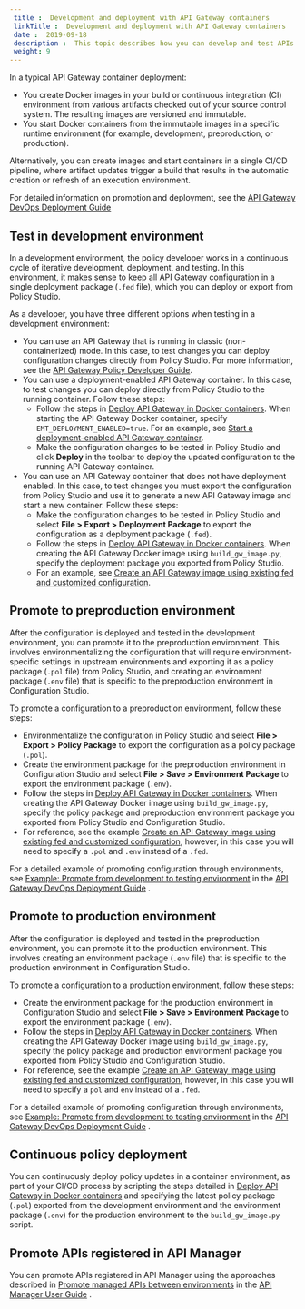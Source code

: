 ```yaml
---
 title :  Development and deployment with API Gateway containers 
 linkTitle :  Development and deployment with API Gateway containers 
 date :  2019-09-18 
 description :  This topic describes how you can develop and test APIs and policies in a development environment, and how you can promote and deploy them in other environments (for example, preproduction and production).  
 weight: 9
---
```


In a typical API Gateway container deployment:

* You create Docker images in your build or continuous integration (CI) environment from various artifacts checked out of your source control system. The resulting images are versioned and immutable.
* You start Docker containers from the immutable images in a specific runtime environment (for example, development, preproduction, or production).

Alternatively, you can create images and start containers in a single CI/CD pipeline, where artifact updates trigger a build that results in the automatic creation or refresh of an execution environment.

For detailed information on promotion and deployment, see the
[API Gateway DevOps Deployment Guide](/bundle/APIGateway_77_PromotionGuide_allOS_en_HTML5/)

## Test in development environment

In a development environment, the policy developer works in a continuous cycle of iterative development, deployment, and testing. In this environment, it makes sense to keep all API Gateway configuration in a single deployment package (`.fed` file), which you can deploy or export from Policy Studio.

As a developer, you have three different options when testing in a development environment:

* You can use an API Gateway that is running in classic (non-containerized) mode. In this case, to test changes you can deploy configuration changes directly from Policy Studio. For more information, see the
    [API Gateway Policy Developer Guide](/bundle/APIGateway_77_PolicyDevGuide_allOS_en_HTML5/).
* You can use a deployment-enabled API Gateway container. In this case, to test changes you can deploy directly from Policy Studio to the running container. Follow these steps:
  * Follow the steps in [Deploy API Gateway in Docker containers](/docs/container_topics/containers_docker_setup). When starting the API Gateway Docker container, specify `EMT_DEPLOYMENT_ENABLED=true`.   For an example, see [Start a deployment-enabled API Gateway container](/docs/container_topics/containers_docker_setup/docker_script_gwstart#Enable).
  * Make the configuration changes to be tested in Policy Studio and click **Deploy** in the toolbar to deploy the updated configuration to the running API Gateway container.
* You can use an API Gateway container that does not have deployment enabled. In this case, to test changes you must export the configuration from Policy Studio and use it to generate a new API Gateway image and start a new container. Follow these steps:
  * Make the configuration changes to be tested in Policy Studio and select **File > Export > Deployment Package** to export the configuration as a deployment package (`.fed`).
  * Follow the steps in [Deploy API Gateway in Docker containers](/docs/container_topics/containers_docker_setup). When creating the API Gateway Docker image using `build_gw_image.py`, specify the deployment package you exported from Policy Studio.
  * For an example, see [Create an API Gateway image using existing fed and customized configuration](/docs/container_topics/containers_docker_setup/docker_script_gwimage#Create6).

## Promote to preproduction environment

After the configuration is deployed and tested in the development environment, you can promote it to the preproduction environment. This involves environmentalizing the configuration that will require environment-specific settings in upstream environments and exporting it as a policy package (`.pol` file) from Policy Studio, and creating an environment package (`.env` file) that is specific to the preproduction environment in Configuration Studio.

To promote a configuration to a preproduction environment, follow these steps:

* Environmentalize the configuration in Policy Studio and select **File > Export > Policy Package** to export the configuration as a policy package (`.pol`).
* Create the environment package for the preproduction environment in Configuration Studio and select **File > Save > Environment Package** to export the environment package (`.env`).
* Follow the steps in [Deploy API Gateway in Docker containers](/docs/container_topics/containers_docker_setup). When creating the API Gateway Docker image using `build_gw_image.py`, specify the policy package and preproduction environment package you exported from Policy Studio and Configuration Studio.
* For reference, see the example [Create an API Gateway image using existing fed and customized configuration](/docs/container_topics/containers_docker_setup/docker_script_gwimage#Create6), however, in this case you will need to specify a `.pol` and `.env` instead of a `.fed`.

For a detailed example of promoting configuration through environments, see
[Example: Promote from development to testing environment](/csh?context=465&product=prod-api-gateway-77)
in the
[API Gateway DevOps Deployment Guide](/bundle/APIGateway_77_PromotionGuide_allOS_en_HTML5/)
.

## Promote to production environment

After the configuration is deployed and tested in the preproduction environment, you can promote it to the production environment. This involves creating an environment package (`.env` file) that is specific to the production environment in Configuration Studio.

To promote a configuration to a production environment, follow these steps:

* Create the environment package for the production environment in Configuration Studio and select **File > Save > Environment Package** to export the environment package (`.env`).
* Follow the steps in [Deploy API Gateway in Docker containers](/docs/container_topics/containers_docker_setup). When creating the API Gateway Docker image using `build_gw_image.py`, specify the policy package and production environment package you exported from Policy Studio and Configuration Studio.
* For reference, see the example [Create an API Gateway image using existing fed and customized configuration](/docs/container_topics/containers_docker_setup/docker_script_gwimage#Create6), however, in this case you will need to specify a `pol` and `env` instead of a `.fed`.

For a detailed example of promoting configuration through environments, see
[Example: Promote from development to testing environment](/csh?context=465&product=prod-api-gateway-77)
in the
[API Gateway DevOps Deployment Guide](/bundle/APIGateway_77_PromotionGuide_allOS_en_HTML5/)
.

## Continuous policy deployment

You can continuously deploy policy updates in a container environment, as part of your CI/CD process by scripting the steps detailed in [Deploy API Gateway in Docker containers](/docs/container_topics/containers_docker_setup) and specifying the latest policy package (`.pol`) exported from the development environment and the environment package (`.env`) for the production environment to the `build_gw_image.py`
script.

## Promote APIs registered in API Manager

You can promote APIs registered in API Manager using the approaches described in
[Promote managed APIs between environments](/csh?context=1027&product=prod-api-manager-77)
in the
[API Manager User Guide](/bundle/APIManager_77_APIMgmtGuide_allOS_en_HTML5/)
.
